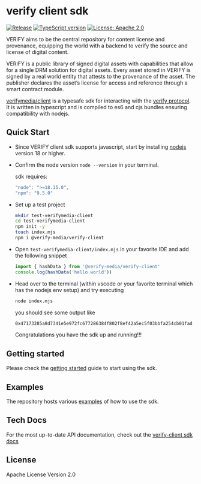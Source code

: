 # verify client sdk

[![Release][gha-badge]][gha-ci] [![TypeScript version][ts-badge]][typescript-5-0]
[![License: Apache 2.0][license-badge]][license]

[gha-ci]: https://github.com/verify-media/verify-client/actions/workflows/release.yml
[gha-badge]: https://github.com/verify-media/verify-client/actions/workflows/release.yml/badge.svg
[ts-badge]: https://img.shields.io/badge/TypeScript-5.0-blue.svg
[typescript-5-0]: https://devblogs.microsoft.com/typescript/announcing-typescript-5-0/
[license-badge]: https://img.shields.io/badge/license-Apache_2.0-blue.svg
[license]: https://github.com/superical/ethers-decode-error/blob/main/LICENSE

VERIFY aims to be the central repository for content license and provenance, equipping the world with a backend to verify the source and license of digital content.

VERIFY is a public library of signed digital assets with capabilities that allow for a single DRM solution for digital assets. Every asset stored in VERIFY is signed by a real world entity that attests to the provenance of the asset. The publisher declares the asset’s license for access and reference through a smart contract module.

[verifymedia/client](https://www.npmjs.com/package/@verify-media/verify-client) is a typesafe sdk for interacting with the [verify protocol](https://www.verifymedia.com/). It is written in typescript and is compiled to es6 and cjs bundles ensuring compatibility with nodejs.

## Quick Start

- Since VERIFY client sdk supports javascript, start by installing [nodejs](https://nodejs.org/en) version 18 or higher.
- Confirm the node version `node --version` in your terminal.

  sdk requires:
    ```javascript
    "node": ">=18.15.0",
    "npm": "9.5.0"
    ```
- Set up a test project

  ```bash
  mkdir test-verifymedia-client
  cd test-verifymedia-client
  npm init -y
  touch index.mjs
  npm i @verify-media/verify-client
  ```

- Open `test-verifymedia-client/index.mjs` in your favorite IDE and add the following snippet

  ```javascript
  import { hashData } from '@verify-media/verify-client'
  console.log(hashData('hello world'))
  ```

- Head over to the terminal (within vscode or your favorite terminal which has the nodejs env setup) and try executing
  ```bash
  node index.mjs
  ```
  you should see some output like
  ```bash
  0x47173285a8d7341e5e972fc677286384f802f8ef42a5ec5f03bbfa254cb01fad
  ```
  Congratulations you have the sdk up and running!!!

## Getting started

Please check the [getting started](https://github.com/verify-media/verify-client/blob/main/GETTING_STARTED.md) guide to start using the sdk.

## Examples

The repository hosts various [examples](https://github.com/verify-media/verify-client/tree/main/example) of how to use the sdk.

## Tech Docs

For the most up-to-date API documentation, check out the [verify-client sdk docs](https://sdk.verifymedia.com/)


## License

Apache License Version 2.0
